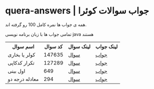 # quera-answers | جواب سوالات کوئرا

<p>همه ی جواب ها نمره کامل 100 رو گرفته اند.</p>
<p>تمامی جواب ها با زبان برنامه نویسی java هستند</p>




<table>
<th>اسم سوال<ht/>
<th>کد سوال<ht/>
<th>لینک سوال<ht/>
<th>لینک جواب<ht/>

<tr>
<td>کولر یا بخاری</td>
<td>147635</td>
<td><a href="https://quera.org/problemset/147635/">سوال</td>
<td><a href="https://gist.github.com/mosishon/5ce5636646a07337f3a511f84656faac">جواب</td>  
</tr>

<tr>
<td>تکرار کدکاپی</td>
<td>127289</td>
<td><a href="https://quera.org/problemset/127289/">سوال</td>
<td><a href="https://gist.github.com/mosishon/109ab8493afb4ca4555674f219c341ab">جواب</td>  
</tr>

<tr>
<td>اول بینی</td>
<td>649</td>
<td><a href="https://quera.org/problemset/649/">سوال</td>
<td><a href="https://gist.github.com/mosishon/d16ecb4e60d34567c40bcdbb5376eddf">جواب</td>  
</tr>

<tr>
<td>معادله درجه دو </td>
<td>294</td>
<td><a href="https://quera.org/problemset/294/">سوال</td>
<td><a href="https://gist.github.com/mosishon/9041e988df90926b3c2b92894902018b">جواب</td>  
</tr>

</table>

